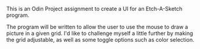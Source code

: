 This is an Odin Project assignment to create a UI for an Etch-A-Sketch program.

The program will be written to allow the user to use the mouse to draw a picture in a given grid. I'd like to challenge myself
a little further by making the grid adjustable, as well as some toggle options such as color selection.